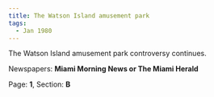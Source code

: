 ```yaml
---  
title: The Watson Island amusement park  
tags:  
  - Jan 1980  
---  
```

  
The Watson Island amusement park controversy continues.  
  
Newspapers: **Miami Morning News or The Miami Herald**  
  
Page: **1**, Section: **B** 
